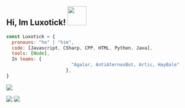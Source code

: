 ###
<h2> Hi, Im Luxotick! <img src="https://media.giphy.com/media/mGcNjsfWAjY5AEZNw6/giphy.gif" width="50"></h2>

```javascript
const Luxotick = {
  pronouns: "he" | "him",
  code: [Javascript, CSharp, CPP, HTML, Python, Java],
  tools: [Node],
  In teams: {
                        "Agalar, AntiAternosBot, Artic, HayBale"
                      },
}
```
<img src="https://komarev.com/ghpvc/?username=luxotick" />  
<p align="left">
<img src="https://github-readme-stats.vercel.app/api/top-langs/?username=luxotick&&show_icons=true&title_color=ffffff&icon_color=bb2acf&text_color=daf7dc&bg_color=151515" />
<img src="https://github-readme-stats.vercel.app/api?username=Luxotick&&show_icons=true&title_color=ffffff&icon_color=bb2acf&text_color=daf7dc&bg_color=151515" />
  

</p>













